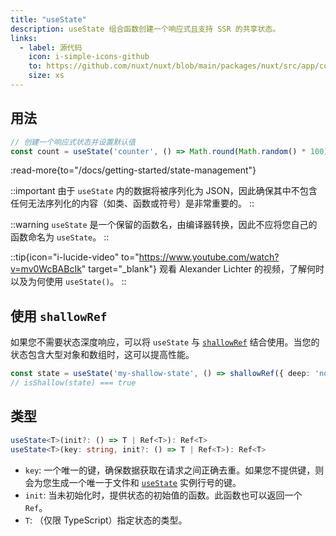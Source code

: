 ```yaml
---
title: "useState"
description: useState 组合函数创建一个响应式且支持 SSR 的共享状态。
links:
  - label: 源代码
    icon: i-simple-icons-github
    to: https://github.com/nuxt/nuxt/blob/main/packages/nuxt/src/app/composables/state.ts
    size: xs
---
```


## 用法

```ts
// 创建一个响应式状态并设置默认值
const count = useState('counter', () => Math.round(Math.random() * 100))
```

:read-more{to="/docs/getting-started/state-management"}

::important
由于 `useState` 内的数据将被序列化为 JSON，因此确保其中不包含任何无法序列化的内容（如类、函数或符号）是非常重要的。
::

::warning
`useState` 是一个保留的函数名，由编译器转换，因此不应将您自己的函数命名为 `useState`。
::

::tip{icon="i-lucide-video" to="https://www.youtube.com/watch?v=mv0WcBABcIk" target="_blank"}
观看 Alexander Lichter 的视频，了解何时以及为何使用 `useState()`。
::

## 使用 `shallowRef`

如果您不需要状态深度响应，可以将 `useState` 与 [`shallowRef`](https://vue.zhcndoc.com/api/reactivity-advanced.html#shallowref) 结合使用。当您的状态包含大型对象和数组时，这可以提高性能。

```ts
const state = useState('my-shallow-state', () => shallowRef({ deep: 'not reactive' }))
// isShallow(state) === true
```

## 类型

```ts
useState<T>(init?: () => T | Ref<T>): Ref<T>
useState<T>(key: string, init?: () => T | Ref<T>): Ref<T>
```

- `key`: 一个唯一的键，确保数据获取在请求之间正确去重。如果您不提供键，则会为您生成一个唯一于文件和 [`useState`](/docs/api/composables/use-state) 实例行号的键。
- `init`: 当未初始化时，提供状态的初始值的函数。此函数也可以返回一个 `Ref`。
- `T`: （仅限 TypeScript）指定状态的类型。
